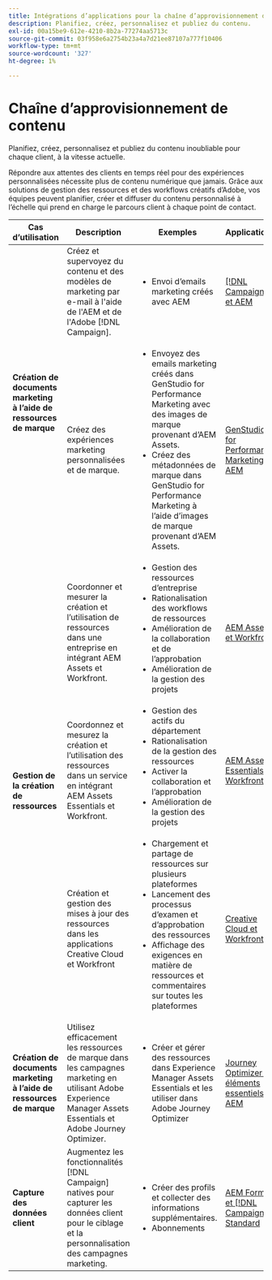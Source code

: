 ```yaml
---
title: Intégrations d’applications pour la chaîne d’approvisionnement de contenu
description: Planifiez, créez, personnalisez et publiez du contenu.
exl-id: 00a15be9-612e-4210-8b2a-77274aa5713c
source-git-commit: 03f958e6a2754b23a4a7d21ee87107a777f10406
workflow-type: tm+mt
source-wordcount: '327'
ht-degree: 1%

---
```


# Chaîne d’approvisionnement de contenu

Planifiez, créez, personnalisez et publiez du contenu inoubliable pour chaque client, à la vitesse actuelle.

Répondre aux attentes des clients en temps réel pour des expériences personnalisées nécessite plus de contenu numérique que jamais. Grâce aux solutions de gestion des ressources et des workflows créatifs d’Adobe, vos équipes peuvent planifier, créer et diffuser du contenu personnalisé à l’échelle qui prend en charge le parcours client à chaque point de contact.

<table>
 <thead>
    <tr>
      <th>Cas d’utilisation</th>
      <th>Description</th>
      <th>Exemples</th>
      <th>Applications</th>
    </tr>
  </thead>
  <tbody>
<tr>
  <td rowspan="2"><strong>Création de documents marketing à l’aide de ressources de marque</strong><br/></td>
  <td>Créez et supervoyez du contenu et des modèles de marketing par e-mail à l'aide de l'AEM et de l'Adobe [!DNL Campaign].</td>
  <td>
    <ul>
      <li>Envoi d’emails marketing créés avec AEM</li>
    </ul>    
  </td>
  <td><a href="../integrations-between-applications/experience-manager/experience-manager-campaign.md">[!DNL Campaign] et AEM</a></td>
</tr>
<tr>
  <td>Créez des expériences marketing personnalisées et de marque.</td>
  <td>
    <ul>
      <li>Envoyez des emails marketing créés dans GenStudio for Performance Marketing avec des images de marque provenant d’AEM Assets.</li>
      <li>Créez des métadonnées de marque dans GenStudio for Performance Marketing à l’aide d’images de marque provenant d’AEM Assets.</li>
    </ul>    
  </td>
  <td><a href="../integrations-between-applications/experience-manager/experience-manager-genstudio-for-performance-marketing.md">GenStudio for Performance Marketing et AEM</a></td>
</tr>
<tr>
  <td rowspan="3"><strong>Gestion de la création de ressources</strong><br/></td>
  <td>Coordonner et mesurer la création et l’utilisation de ressources dans une entreprise en intégrant AEM Assets et Workfront.</td>
  <td>
    <ul style="margin-top: 0;">
      <li>Gestion des ressources d’entreprise</li>
      <li>Rationalisation des workflows de ressources</li>
      <li>Amélioration de la collaboration et de l’approbation</li>
      <li>Amélioration de la gestion des projets</li>
    </ul>    
  </td>
  <td><a href="../integrations-between-applications/experience-manager/experience-manager-workfront.md">AEM Assets et Workfront</a></td>
</tr>
<tr>
  <td>Coordonnez et mesurez la création et l’utilisation des ressources dans un service en intégrant AEM Assets Essentials et Workfront.</td>
  <td>
    <ul style="margin-top: 0;">
      <li>Gestion des actifs du département</li>
      <li>Rationalisation de la gestion des ressources</li>
      <li>Activer la collaboration et l’approbation</li>
      <li>Amélioration de la gestion des projets</li>
    </ul>    
  </td>
  <td><a href="../integrations-between-applications/experience-manager/experience-manager-workfront.md">AEM Assets Essentials et Workfront</a></td>
</tr>
<tr>
  <td>Création et gestion des mises à jour des ressources dans les applications Creative Cloud et Workfront</td>
  <td>
    <ul style="margin-top: 0;">
      <li>Chargement et partage de ressources sur plusieurs plateformes</li>
      <li>Lancement des processus d’examen et d’approbation des ressources</li>
      <li>Affichage des exigences en matière de ressources et commentaires sur toutes les plateformes</li>
    </ul>    
  </td>
  <td><a href="/help/integrations/integrations-between-applications/workfront/workfront-creative-cloud.md">Creative Cloud et Workfront</a></td>
</tr>
<tr>
  <td><strong>Création de documents marketing à l’aide de ressources de marque</strong><br/></td>
  <td>Utilisez efficacement les ressources de marque dans les campagnes marketing en utilisant Adobe Experience Manager Assets Essentials et Adobe Journey Optimizer.
  </td>
  <td>
    <ul>
      <li>Créer et gérer des ressources dans Experience Manager Assets Essentials et les utiliser dans Adobe Journey Optimizer</li>
    </ul>
  </td>
  <td><a href="../integrations-between-applications/journey-optimizer/journey-optimizer-experience-manager.md">Journey Optimizer et éléments essentiels AEM</a></td>
</tr>
<tr>
  <td><strong>Capture des données client</strong><br/></td>
  <td>Augmentez les fonctionnalités [!DNL Campaign] natives pour capturer les données client pour le ciblage et la personnalisation des campagnes marketing.
  </td>
  <td>
    <ul>
      <li>Créer des profils et collecter des informations supplémentaires. </li>
      <li>Abonnements</li>
    </ul>
  </td>
  <td><a href="../integrations-between-applications/experience-manager/experience-manager-campaign.md">AEM Forms et [!DNL Campaign] Standard</a></td>
</tr>
</tbody>
</table>
